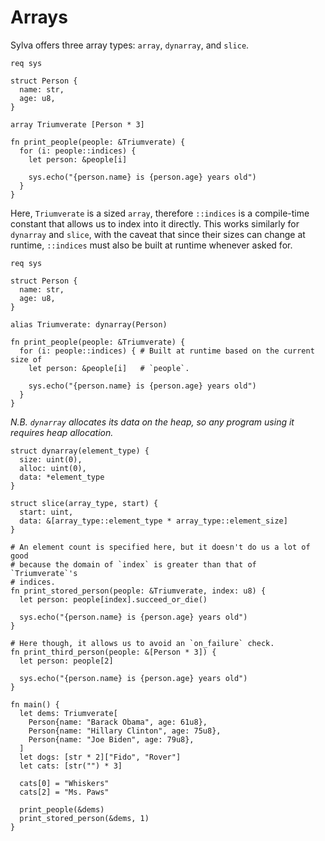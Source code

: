 # Arrays

Sylva offers three array types: `array`, `dynarray`, and `slice`.

```sylva
req sys

struct Person {
  name: str,
  age: u8,
}

array Triumverate [Person * 3]

fn print_people(people: &Triumverate) {
  for (i: people::indices) {
    let person: &people[i]

    sys.echo("{person.name} is {person.age} years old")
  }
}
```

Here, `Triumverate` is a sized `array`, therefore `::indices` is a compile-time
constant that allows us to index into it directly. This works similarly for
`dynarray` and `slice`, with the caveat that since their sizes can change at
runtime, `::indices` must also be built at runtime whenever asked for.

```sylva
req sys

struct Person {
  name: str,
  age: u8,
}

alias Triumverate: dynarray(Person)

fn print_people(people: &Triumverate) {
  for (i: people::indices) { # Built at runtime based on the current size of
    let person: &people[i]   # `people`.

    sys.echo("{person.name} is {person.age} years old")
  }
}
```

*N.B. `dynarray` allocates its data on the heap, so any program using it requires
heap allocation.*

```sylva
struct dynarray(element_type) {
  size: uint(0),
  alloc: uint(0),
  data: *element_type
}

struct slice(array_type, start) {
  start: uint,
  data: &[array_type::element_type * array_type::element_size]
}
```

```sylva
# An element count is specified here, but it doesn't do us a lot of good
# because the domain of `index` is greater than that of `Triumverate`'s
# indices.
fn print_stored_person(people: &Triumverate, index: u8) {
  let person: people[index].succeed_or_die()

  sys.echo("{person.name} is {person.age} years old")
}

# Here though, it allows us to avoid an `on_failure` check.
fn print_third_person(people: &[Person * 3]) {
  let person: people[2]

  sys.echo("{person.name} is {person.age} years old")
}

fn main() {
  let dems: Triumverate[
    Person{name: "Barack Obama", age: 61u8},
    Person{name: "Hillary Clinton", age: 75u8},
    Person{name: "Joe Biden", age: 79u8},
  ]
  let dogs: [str * 2]["Fido", "Rover"]
  let cats: [str("") * 3]

  cats[0] = "Whiskers"
  cats[2] = "Ms. Paws"

  print_people(&dems)
  print_stored_person(&dems, 1)
}
```
